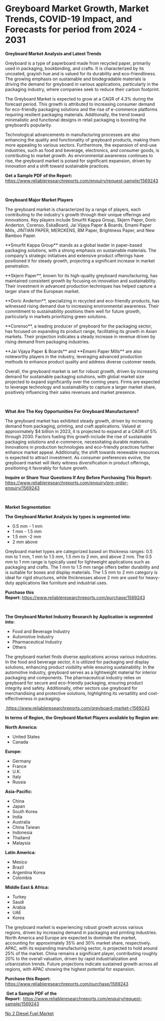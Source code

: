 <p><h1>Greyboard Market Growth, Market Trends, COVID-19 Impact, and Forecasts for period from 2024 - 2031</h1></p><p><strong>Greyboard Market Analysis and Latest Trends</strong></p>
<p><p>Greyboard is a type of paperboard made from recycled paper, primarily used in packaging, bookbinding, and crafts. It is characterized by its uncoated, grayish hue and is valued for its durability and eco-friendliness. The growing emphasis on sustainable and biodegradable materials is driving the demand for greyboard in various applications, particularly in the packaging industry, where companies seek to reduce their carbon footprint.</p><p>The Greyboard Market is expected to grow at a CAGR of 4.3% during the forecast period. This growth is attributed to increasing consumer demand for eco-friendly packaging solutions and the rise of e-commerce platforms requiring resilient packaging materials. Additionally, the trend toward minimalistic and functional designs in retail packaging is boosting the greyboard’s popularity.</p><p>Technological advancements in manufacturing processes are also enhancing the quality and functionality of greyboard products, making them more appealing to various sectors. Furthermore, the expansion of end-use industries, such as food and beverage, electronics, and consumer goods, is contributing to market growth. As environmental awareness continues to rise, the greyboard market is poised for significant expansion, driven by innovation and a shift toward sustainable practices.</p></p>
<p><strong>Get a Sample PDF of the Report:&nbsp;</strong> <a href="https://www.reliableresearchreports.com/enquiry/request-sample/1569243?utm_campaign=37&utm_medium=2&utm_source=Github&utm_content=ia&utm_term=28122024&utm_id=greyboard">https://www.reliableresearchreports.com/enquiry/request-sample/1569243</a></p>
<p>&nbsp;</p>
<p><strong>Greyboard Major Market Players</strong></p>
<p><p>The greyboard market is characterized by a range of players, each contributing to the industry's growth through their unique offerings and innovations. Key players include Smurfit Kappa Group, Skjern Paper, Doric Anderton, Corenso, EskaBoard, Jai Vijaya Paper & Boards, Emami Paper Mills, JINTIAN PAPER, MERCKENS, BM Paper, Brightness Paper, and New Bamboo Paper.</p><p>**Smurfit Kappa Group** stands as a global leader in paper-based packaging solutions, with a strong emphasis on sustainable materials. The company's strategic initiatives and extensive product offerings have positioned it for steady growth, projecting a significant increase in market penetration.</p><p>**Skjern Paper**, known for its high-quality greyboard manufacturing, has maintained consistent growth by focusing on innovation and sustainability. Their investment in advanced production techniques has helped capture a larger share of the European market.</p><p>**Doric Anderton**, specializing in recycled and eco-friendly products, has witnessed rising demand due to increasing environmental awareness. Their commitment to sustainability positions them well for future growth, particularly in markets prioritizing green solutions.</p><p>**Corenso**, a leading producer of greyboard for the packaging sector, has focused on expanding its product range, facilitating its growth in Asian markets. Their projection indicates a steady increase in revenue driven by rising demand from packaging industries.</p><p>**Jai Vijaya Paper & Boards** and **Emami Paper Mills** are also noteworthy players in the industry, leveraging advanced production methods to enhance product quality and address diverse customer needs.</p><p>Overall, the greyboard market is set for robust growth, driven by increasing demand for sustainable packaging solutions, with global market size projected to expand significantly over the coming years. Firms are expected to leverage technology and sustainability to capture a larger market share, positively influencing their sales revenues and market presence.</p></p>
<p>&nbsp;</p>
<p><strong>What Are The Key Opportunities For Greyboard Manufacturers?</strong></p>
<p><p>The greyboard market has exhibited steady growth, driven by increasing demand from packaging, printing, and craft applications. Valued at approximately $4 billion in 2023, it is projected to expand at a CAGR of 5% through 2030. Factors fueling this growth include the rise of sustainable packaging solutions and e-commerce, necessitating durable materials. Innovations in production technologies and eco-friendly practices further enhance market appeal. Additionally, the shift towards renewable resources is expected to attract investment. As consumer preferences evolve, the greyboard market will likely witness diversification in product offerings, positioning it favorably for future growth.</p></p>
<p><strong>Inquire or Share Your Questions If Any Before Purchasing This Report:</strong> <a href="https://www.reliableresearchreports.com/enquiry/pre-order-enquiry/1569243?utm_campaign=37&utm_medium=2&utm_source=Github&utm_content=ia&utm_term=28122024&utm_id=greyboard">https://www.reliableresearchreports.com/enquiry/pre-order-enquiry/1569243</a></p>
<p>&nbsp;</p>
<p><strong>Market Segmentation</strong></p>
<p><strong>The Greyboard Market Analysis by types is segmented into:</strong></p>
<p><ul><li>0.5 mm - 1 mm</li><li>1 mm - 1.5 mm</li><li>1.5 mm -2 mm</li><li>2 mm above</li></ul></p>
<p><p>Greyboard market types are categorized based on thickness ranges: 0.5 mm to 1 mm, 1 mm to 1.5 mm, 1.5 mm to 2 mm, and above 2 mm. The 0.5 mm to 1 mm range is typically used for lightweight applications such as packaging and crafts. The 1 mm to 1.5 mm range offers better durability and is suitable for boxes and display materials. The 1.5 mm to 2 mm category is ideal for rigid structures, while thicknesses above 2 mm are used for heavy-duty applications like furniture and industrial uses.</p></p>
<p><strong>Purchase this Report:&nbsp;</strong><a href="https://www.reliableresearchreports.com/purchase/1569243?utm_campaign=37&utm_medium=2&utm_source=Github&utm_content=ia&utm_term=28122024&utm_id=greyboard">https://www.reliableresearchreports.com/purchase/1569243</a></p>
<p>&nbsp;</p>
<p><strong>The Greyboard Market Industry Research by Application is segmented into:</strong></p>
<p><ul><li>Food and Beverage Industry</li><li>Automotive Industry</li><li>Pharmaceutical Industry</li><li>Others</li></ul></p>
<p><p>The greyboard market finds diverse applications across various industries. In the food and beverage sector, it is utilized for packaging and display solutions, enhancing product visibility while ensuring sustainability. In the automotive industry, greyboard serves as a lightweight material for interior packaging and components. The pharmaceutical industry relies on greyboard for secure and eco-friendly packaging, ensuring product integrity and safety. Additionally, other sectors use greyboard for merchandising and protective solutions, highlighting its versatility and cost-effectiveness in packaging.</p></p>
<p><a href="https://www.reliableresearchreports.com/greyboard-market-r1569243?utm_campaign=37&utm_medium=2&utm_source=Github&utm_content=ia&utm_term=28122024&utm_id=greyboard">&nbsp;https://www.reliableresearchreports.com/greyboard-market-r1569243</a></p>
<p><strong>In terms of Region, the Greyboard Market Players available by Region are:</strong></p>
<p>
    <p> <strong> North America: </strong>
        <ul>
            <li>United States</li>
            <li>Canada</li>
        </ul>
        </p> 
    <p> <strong> Europe: </strong>
        <ul>
            <li>Germany</li>
            <li>France</li>
            <li>U.K.</li>
            <li>Italy</li>
            <li>Russia</li>
        </ul>
        </p> 
    <p> <strong> Asia-Pacific: </strong>
        <ul>
            <li>China</li>
            <li>Japan</li>
            <li>South Korea</li>
            <li>India</li>
            <li>Australia</li>
            <li>China Taiwan</li>
            <li>Indonesia</li>
            <li>Thailand</li>
            <li>Malaysia</li>
        </ul>
        </p> 
    <p> <strong> Latin America: </strong>
        <ul>
            <li>Mexico</li>
            <li>Brazil</li>
            <li>Argentina Korea</li>
            <li>Colombia</li>
        </ul>
        </p> 
    <p> <strong> Middle East & Africa: </strong>
        <ul>
            <li>Turkey</li>
            <li>Saudi</li>
            <li>Arabia</li>
            <li>UAE</li>
            <li>Korea</li>
        </ul>
    </p>
    </p>
<p><p>The greyboard market is experiencing robust growth across various regions, driven by increasing demand in packaging and printing industries. North America and Europe are expected to dominate the market, accounting for approximately 35% and 30% market share, respectively. APAC, with its expanding manufacturing sector, is projected to hold around 25% of the market. China remains a significant player, contributing roughly 20% to the overall valuation, driven by rapid industrialization and urbanization trends. Future projections indicate sustained growth across all regions, with APAC showing the highest potential for expansion.</p></p>
<p><strong>Purchase this Report: </strong><a href="https://www.reliableresearchreports.com/purchase/1569243?utm_campaign=37&utm_medium=2&utm_source=Github&utm_content=ia&utm_term=28122024&utm_id=greyboard">https://www.reliableresearchreports.com/purchase/1569243</a></p>
<p>&nbsp;<strong>Get a Sample PDF of the Report:&nbsp;&nbsp;</strong><a href="https://www.reliableresearchreports.com/enquiry/request-sample/1569243?utm_campaign=37&utm_medium=2&utm_source=Github&utm_content=ia&utm_term=28122024&utm_id=greyboard">https://www.reliableresearchreports.com/enquiry/request-sample/1569243</a></p>
<p><strong></strong></p>
<p><p><a href="https://github.com/wwwkeltoum/Market-Research-Report-List-5/blob/main/no-2-diesel-fuel-market.md?utm_campaign=37&utm_medium=2&utm_source=Github&utm_content=ia&utm_term=28122024&utm_id=greyboard">No 2 Diesel Fuel Market</a></p></p>